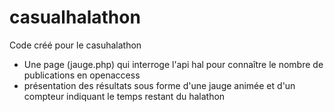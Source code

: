 # casualhalathon
Code créé pour le casuhalathon 

- Une page (jauge.php) qui interroge l'api hal pour connaître le nombre de publications en openaccess
- présentation des résultats sous forme d'une jauge animée et d'un compteur indiquant le temps restant du halathon
